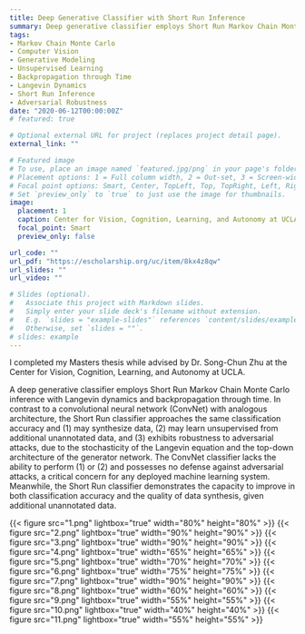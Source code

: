 ```yaml
---
title: Deep Generative Classifier with Short Run Inference
summary: Deep generative classifier employs Short Run Markov Chain Monte Carlo inference with Langevin dynamics and backpropagation through time
tags:
- Markov Chain Monte Carlo
- Computer Vision
- Generative Modeling
- Unsupervised Learning
- Backpropagation through Time
- Langevin Dynamics
- Short Run Inference
- Adversarial Robustness
date: "2020-06-12T00:00:00Z"
# featured: true

# Optional external URL for project (replaces project detail page).
external_link: ""

# Featured image
# To use, place an image named `featured.jpg/png` in your page's folder.
# Placement options: 1 = Full column width, 2 = Out-set, 3 = Screen-width
# Focal point options: Smart, Center, TopLeft, Top, TopRight, Left, Right, BottomLeft, Bottom, BottomRight
# Set `preview_only` to `true` to just use the image for thumbnails.
image:
  placement: 1
  caption: Center for Vision, Cognition, Learning, and Autonomy at UCLA
  focal_point: Smart
  preview_only: false

url_code: ""
url_pdf: "https://escholarship.org/uc/item/8kx4z8qw"
url_slides: ""
url_video: ""

# Slides (optional).
#   Associate this project with Markdown slides.
#   Simply enter your slide deck's filename without extension.
#   E.g. `slides = "example-slides"` references `content/slides/example-slides.md`.
#   Otherwise, set `slides = ""`.
# slides: example
---
```

I completed my Masters thesis while advised by Dr. Song-Chun Zhu at the Center for Vision, Cognition, Learning, and Autonomy at UCLA.

A deep generative classifier employs Short Run Markov Chain Monte Carlo inference with Langevin dynamics and backpropagation through time. In contrast to a convolutional neural network (ConvNet) with analogous architecture, the Short Run classifier approaches the same classification accuracy and (1) may synthesize data, (2) may learn unsupervised from additional unannotated data, and (3) exhibits robustness to adversarial attacks, due to the stochasticity of the Langevin equation and the top-down architecture of the generator network. The ConvNet classifier lacks the ability to perform (1) or (2) and possesses no defense against adversarial attacks, a critical concern for any deployed machine learning system. Meanwhile, the Short Run classifier demonstrates the capacity to improve in both classification accuracy and the quality of data synthesis, given additional unannotated data.

{{< figure src="1.png" lightbox="true" width="80%" height="80%" >}}
{{< figure src="2.png" lightbox="true" width="90%" height="90%" >}}
{{< figure src="3.png" lightbox="true" width="90%" height="90%" >}}
{{< figure src="4.png" lightbox="true" width="65%" height="65%" >}}
{{< figure src="5.png" lightbox="true" width="70%" height="70%" >}}
{{< figure src="6.png" lightbox="true" width="75%" height="75%" >}}
{{< figure src="7.png" lightbox="true" width="90%" height="90%" >}}
{{< figure src="8.png" lightbox="true" width="60%" height="60%" >}}
{{< figure src="9.png" lightbox="true" width="55%" height="55%" >}}
{{< figure src="10.png" lightbox="true" width="40%" height="40%" >}}
{{< figure src="11.png" lightbox="true" width="55%" height="55%" >}}
